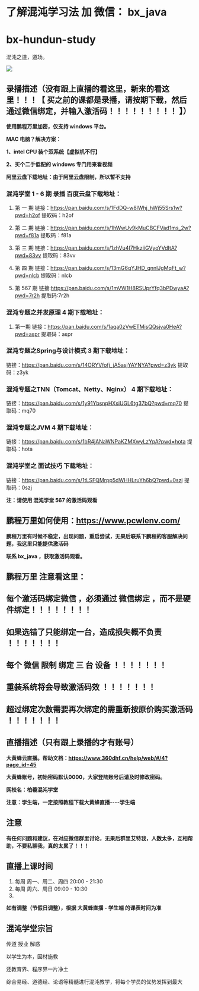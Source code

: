 了解混沌学习法 加 微信：  bx_java
=======
# bx-hundun-study

混沌之道，道场。

![](https://github.com/NickleHuang/bx-hundun-study/blob/main/img/%E6%B7%B7%E6%B2%8C%E5%AD%A6%E5%A0%82-new.png)



## 录播描述（没有跟上直播的看这里，新来的看这里！！！【 买之前的课都是录播，请按期下载，然后通过微信绑定，并输入激活码！！！！！！！！！ 】）

**使用鹏程万里加密，仅支持 windows 平台。**

**MAC 电脑？解决方案：**

**1、intel CPU 装个双系统【虚拟机不行】**

**2、买个二手低配的 windows 专门用来看视频**

**阿里云盘下载地址：由于阿里云盘限制，所以暂不支持**



### 混沌学堂 1 - 6 期 录播 百度云盘下载地址：

1. 第 一 期 链接：https://pan.baidu.com/s/1FdDQ-w8lWhj_hWj55Srs1w?pwd=h2of   提取码：h2of

2. 第 二 期 链接：https://pan.baidu.com/s/1hWwUv9kMuCBCFVad1ms_2w?pwd=f81a  提取码：f81a 

3. 第 三 期 链接：https://pan.baidu.com/s/1zhVu4I7HkziiGVyoYVdItA?pwd=83vv 提取码：83vv

4. 第 四 期 链接：https://pan.baidu.com/s/13mG6qYJHD_qnnlJgMqFt_w?pwd=nlcb 提取码：nlcb

5. 第 567 期 链接:https://pan.baidu.com/s/1mVW1H8RSUprYfq3bPDwyaA?pwd=7r2h  提取码:7r2h

   

### 混沌专题之并发原理 4 期下载地址：

1. 第一期 链接：https://pan.baidu.com/s/1aqa0zVwETMisQQsjva0HeA?pwd=aspr  提取码：aspr

   

### 混沌专题之Spring与设计模式  3  期下载地址：

链接：https://pan.baidu.com/s/14ORYVfofj_jA5asjYAYNYA?pwd=z3yk  提取码：z3yk



### 混沌专题之TNN（Tomcat、Netty、Nginx） 4  期下载地址：

链接：https://pan.baidu.com/s/1y91YbsnpHXsiUGL6tg37bQ?pwd=mq70  提取码：mq70



### 混沌专题之JVM  4  期下载地址：

链接：https://pan.baidu.com/s/1bR4jANaWNPaKZMXwyLzYpA?pwd=hota  提取码：hota



### 混沌学堂之 面试技巧 下载地址：



链接：https://pan.baidu.com/s/1tLSFQMrpp5dWHHLruYh6bQ?pwd=0szj  提取码：0szj



**注：请使用 混沌学堂 567  的激活码观看**



## 鹏程万里如何使用：https://www.pcwlenv.com/



**鹏程万里有时候不稳定，出现问题，重启尝试，无果后联系下鹏程的客服解决问题，我这里只能提供激活码**

**联系 bx_java ，获取激活码观看。**



## 鹏程万里 注意看这里：

## 每个激活码绑定微信 ，必须通过   微信绑定  ，而不是硬件绑定！！！！！！！！

## 如果选错了只能绑定一台，造成损失概不负责 ！！！！！！！

## 每个 微信 限制 绑定 三 台 设备 ！！！！！！！

## 重装系统将会导致激活码效 ！！！！！！！

## 超过绑定次数需要再次绑定的需重新按原价购买激活码 ！！！！！！！



## 直播描述（只有跟上录播的才有账号）



**大黄蜂云直播。帮助文档：https://www.360dhf.cn/help/web/#/4?page_id=45**

**大黄蜂账号，初始密码默认0000，大家登陆账号后请及时修改密码。**

**网校名：柏羲混沌学堂**

**注意：学生端，一定按照教程下载大黄蜂直播----学生端**

## 注意

**有任何问题和建议，在对应微信群里讨论，无果后群里艾特我，人数太多，互相帮助，不要私聊我，真的太累了！！！**



## 直播上课时间



1. 每周 周一、周二、周四 20:00 - 21:30
2. 每周 周六、周日 09:00 - 10:30
3. 

**如有调整（节假日调整），根据 大黄蜂直播 - 学生端 的课表时间为准**



## 混沌学堂宗旨

传道  授业  解惑

以学生为本，因材施教

还教育界、程序界一片净土

综合易经、道德经、论语等精髓进行混沌教学，将每个学员的优势发挥到最大
